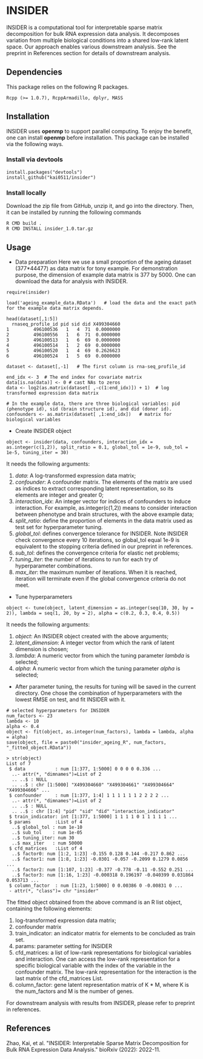# INSIDER

INSIDER is a computational tool for interpretable sparse matrix decomposition for bulk RNA expression data analysis. It decomposes variation from multiple biological conditions into a shared low-rank latent space. Our approach enables various downstream analysis. See the preprint in References section for details of downstream analysis.

## Dependencies
This package relies on the following R packages. 
```{r}
Rcpp (>= 1.0.7), RcppArmadillo, dplyr, MASS
```

## Installation
INSIDER uses **openmp** to support parallel computing. To enjoy the benefit, one can install **openmp** before installation. This package can be installed via the following ways.

### Install via devtools
```{r}
install.packages("devtools")
install_github("kai0511/insider")
```
### Install locally
Download the zip file from GitHub, unzip it, and go into the directory. Then, it can be installed by running the following commands
```{Shell}
R CMD build .
R CMD INSTALL insider_1.0.tar.gz 
```

## Usage

* Data preparation
Here we use a small proportion of the ageing dataset (377*44477) as data matrix for tony example. For demonstration purpose, the dimension of example data matrix is 377 by 5000. One can download the data for analysis with INSIDER.
```{r}
require(insider)

load('ageing_example_data.RData')   # load the data and the exact path for the example data matrix depends.

head(dataset[,1:5])
  rnaseq_profile_id pid sid did X499304660
1         496100536   1   4  71  0.0000000
2         496100556   1   6  71  0.0000000
3         496100513   1   6  69  0.0000000
4         496100514   1   2  69  0.0000000
5         496100520   1   4  69  0.2626623
6         496100524   1   5  69  0.0000000

dataset <- dataset[,-1]   # The first column is rna-seq_profile_id

end_idx <- 3  # The end index for covariate matrix
data[is.na(data)] <- 0 # cast NAs to zeros
data <- log2(as.matrix(dataset[ ,-c(1:end_idx)]) + 1)  # log transformed expression data matrix

# In the example data, there are three biological variables: pid (phenotype id), sid (brain structure id), and did (donor id).
confounders <- as.matrix(dataset[ ,1:end_idx])   # matrix for biological variables
```

* Create INSIDER object
```{r}
object <- insider(data, confounders, interaction_idx = as.integer(c(1,2)), split_ratio = 0.1, global_tol = 1e-9, sub_tol = 1e-5, tuning_iter = 30)
```
It needs the following arguments:
1. *data*: A log-transformed expression data matrix;
2. *confounder*: A confounder matrix. The elements of the matrix are used as indices to extract corresponding latent representation, so its elements are integer and greater 0;
3. *interaction_idx*: An integer vector for indices of confounders to induce interaction. For example, as.integer(c(1,2)) means to consider interaction between phenotype and brain structures, with the above example data;
4. *split_ratio*: define the proportion of elements in the data matrix used as test set for hyperparameter tuning.  
5. *global_tol*: defines convergence tolerance for INSIDER. Note INSIDER check convergence every 10 iterations, so global_tol equal 1e-9 is equivalent to the stopping criteria defined in our preprint in references.
6. *sub_tol*: defines the convergence criteria for elastic net problems;
7. *tuning_iter*: the number of iterations to run for each try of hyperparameter combinations.
8. *max_iter*: the maximum number of iterations. When it is reached, iteration will terminate even if the global convergence criteria do not meet.

* Tune hyperparameters
```{r}
object <- tune(object, latent_dimension = as.integer(seq(10, 30, by = 2)), lambda = seq(1, 20, by = 2), alpha = c(0.2, 0.3, 0.4, 0.5))
```
It needs the following arguments:
1. *object*: An INSIDER object created with the above arguments;
2. *latent_dimension*: A integer vector from which the rank of latent dimension is chosen;
3. *lambda*: A numeric vector from which the tuning parameter *lambda* is selected;
4. *alpha*: A numeric vector from which the tuning parameter *alpha* is selected;

* After parameter tuning, the results for tuning will be saved in the current directory. One chose the combination of hyperparameters with the lowest RMSE on test, and fit INSIDER with it.
```{r}
# selected hyperparameters for INSIDER
num_factors <- 23
lambda <- 10
alpha <- 0.4
object <- fit(object, as.integer(num_factors), lambda = lambda, alpha = alpha)
save(object, file = paste0("insider_ageing_R", num_factors, "_fitted_object.RData"))

> str(object)
List of 7
 $ data           : num [1:377, 1:5000] 0 0 0 0 0.336 ...
  ..- attr(*, "dimnames")=List of 2
  .. ..$ : NULL
  .. ..$ : chr [1:5000] "X499304660" "X499304661" "X499304664" "X499304666" ...
 $ confounder     : num [1:377, 1:4] 1 1 1 1 1 1 2 2 2 2 ...
  ..- attr(*, "dimnames")=List of 2
  .. ..$ : NULL
  .. ..$ : chr [1:4] "pid" "sid" "did" "interaction_indicator"
 $ train_indicator: int [1:377, 1:5000] 1 1 1 1 0 1 1 1 1 1 ...
 $ params         :List of 4
  ..$ global_tol : num 1e-10
  ..$ sub_tol    : num 1e-05
  ..$ tuning_iter: num 30
  ..$ max_iter   : num 50000
 $ cfd_matrices   :List of 4
  ..$ factor0: num [1:2, 1:23] -0.155 0.128 0.144 -0.217 0.862 ...
  ..$ factor1: num [1:8, 1:23] -0.0301 -0.057 -0.2099 0.1279 0.0856 ...
  ..$ factor2: num [1:107, 1:23] -0.377 -0.778 -0.11 -0.552 0.251 ...
  ..$ factor3: num [1:16, 1:23] -0.000318 0.196197 -0.040399 0.031864 0.053713 ...
 $ column_factor  : num [1:23, 1:5000] 0 0.00386 0 -0.00831 0 ...
 - attr(*, "class")= chr "insider"
```

The fitted object obtained from the above command is an R list object, containing the following elements:
1. log-transformed expression data matrix;
2. confounder matrix
3. train_indicator: an indicator matrix for elements to be concluded as train set.
4. params: parameter setting for INSIDER
6. cfd_matrices: a list of low-rank representations for biological variables and interaction. One can access the low-rank representation for a specific biological variable with the index of the variable in the confounder matrix. The low-rank representation for the interaction is the last matrix of the cfd_matrices List.
7. column_factor: gene latent representation matrix of K * M, where K is the num_factors and M is the number of genes.

For downstream analysis with results from INSIDER, please refer to preprint in references. 

## References
Zhao, Kai, et al. "INSIDER: Interpretable Sparse Matrix Decomposition for Bulk RNA Expression Data Analysis." bioRxiv (2022): 2022-11.
